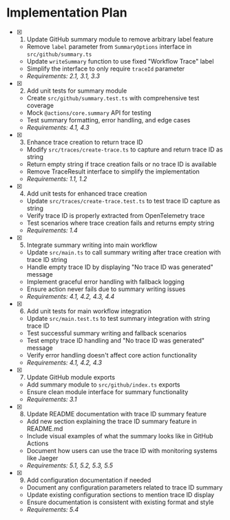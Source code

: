 # Implementation Plan

- [x] 1. Update GitHub summary module to remove arbitrary label feature
  - Remove `label` parameter from `SummaryOptions` interface in
    `src/github/summary.ts`
  - Update `writeSummary` function to use fixed "Workflow Trace" label
  - Simplify the interface to only require `traceId` parameter
  - _Requirements: 2.1, 3.1, 3.3_

- [x] 2. Add unit tests for summary module
  - Create `src/github/summary.test.ts` with comprehensive test coverage
  - Mock `@actions/core.summary` API for testing
  - Test summary formatting, error handling, and edge cases
  - _Requirements: 4.1, 4.3_

- [x] 3. Enhance trace creation to return trace ID
  - Modify `src/traces/create-trace.ts` to capture and return trace ID as string
  - Return empty string if trace creation fails or no trace ID is available
  - Remove TraceResult interface to simplify the implementation
  - _Requirements: 1.1, 1.2_

- [x] 4. Add unit tests for enhanced trace creation
  - Update `src/traces/create-trace.test.ts` to test trace ID capture as string
  - Verify trace ID is properly extracted from OpenTelemetry trace
  - Test scenarios where trace creation fails and returns empty string
  - _Requirements: 1.4_

- [x] 5. Integrate summary writing into main workflow
  - Update `src/main.ts` to call summary writing after trace creation with trace
    ID string
  - Handle empty trace ID by displaying "No trace ID was generated" message
  - Implement graceful error handling with fallback logging
  - Ensure action never fails due to summary writing issues
  - _Requirements: 4.1, 4.2, 4.3, 4.4_

- [x] 6. Add unit tests for main workflow integration
  - Update `src/main.test.ts` to test summary integration with string trace ID
  - Test successful summary writing and fallback scenarios
  - Test empty trace ID handling and "No trace ID was generated" message
  - Verify error handling doesn't affect core action functionality
  - _Requirements: 4.1, 4.2, 4.3_

- [x] 7. Update GitHub module exports
  - Add summary module to `src/github/index.ts` exports
  - Ensure clean module interface for summary functionality
  - _Requirements: 3.1_

- [x] 8. Update README documentation with trace ID summary feature
  - Add new section explaining the trace ID summary feature in README.md
  - Include visual examples of what the summary looks like in GitHub Actions
  - Document how users can use the trace ID with monitoring systems like Jaeger
  - _Requirements: 5.1, 5.2, 5.3, 5.5_

- [x] 9. Add configuration documentation if needed
  - Document any configuration parameters related to trace ID summary
  - Update existing configuration sections to mention trace ID display
  - Ensure documentation is consistent with existing format and style
  - _Requirements: 5.4_
